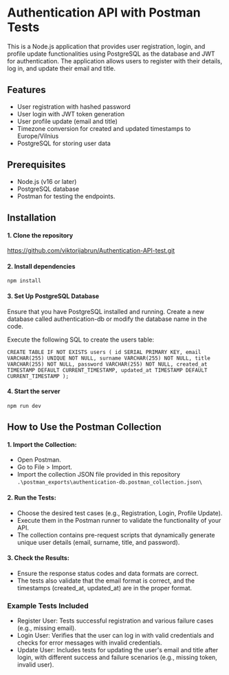 # Authentication API with Postman Tests

This is a Node.js application that provides user registration, login, and profile update functionalities using PostgreSQL as the database and JWT for authentication. The application allows users to register with their details, log in, and update their email and title.

## Features

- User registration with hashed password
- User login with JWT token generation
- User profile update (email and title)
- Timezone conversion for created and updated timestamps to Europe/Vilnius
- PostgreSQL for storing user data

## Prerequisites

- Node.js (v16 or later)
- PostgreSQL database
- Postman for testing the endpoints.

## Installation

#### 1. Clone the repository

https://github.com/viktorijabrun/Authentication-API-test.git

#### 2. Install dependencies

`npm install`

#### 3. Set Up PostgreSQL Database

Ensure that you have PostgreSQL installed and running. Create a new database called authentication-db or modify the database name in the code.

Execute the following SQL to create the users table:

`CREATE TABLE IF NOT EXISTS users (
  id SERIAL PRIMARY KEY,
  email VARCHAR(255) UNIQUE NOT NULL,
  surname VARCHAR(255) NOT NULL,
  title VARCHAR(255) NOT NULL,
  password VARCHAR(255) NOT NULL,
  created_at TIMESTAMP DEFAULT CURRENT_TIMESTAMP,
  updated_at TIMESTAMP DEFAULT CURRENT_TIMESTAMP
);
`

#### 4. Start the server

`npm run dev`

## How to Use the Postman Collection

#### 1. Import the Collection:

- Open Postman.
- Go to File > Import.
- Import the collection JSON file provided in this repository `.\postman_exports\authentication-db.postman_collection.json\`

#### 2. Run the Tests:

- Choose the desired test cases (e.g., Registration, Login, Profile Update).
- Execute them in the Postman runner to validate the functionality of your API.
- The collection contains pre-request scripts that dynamically generate unique user details (email, surname, title, and password).

#### 3. Check the Results:

- Ensure the response status codes and data formats are correct.
- The tests also validate that the email format is correct, and the timestamps (created_at, updated_at) are in the proper format.

### Example Tests Included

- Register User: Tests successful registration and various failure cases (e.g., missing email).
- Login User: Verifies that the user can log in with valid credentials and checks for error messages with invalid credentials.
- Update User: Includes tests for updating the user's email and title after login, with different success and failure scenarios (e.g., missing token, invalid user).
